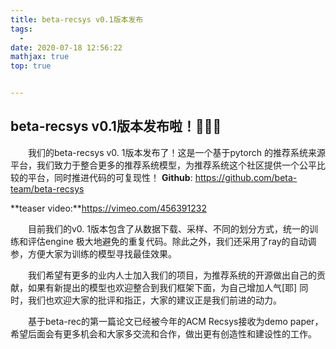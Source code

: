 ```yaml
---
title: beta-recsys v0.1版本发布
tags:
  - 
date: 2020-07-18 12:56:22
mathjax: true
top: true


---
```


## beta-recsys v0.1版本发布啦！🎉🎉🎉

&emsp;&emsp;我们的beta-recsys v0. 1版本发布了！这是一个基于pytorch 的推荐系统来源平台，我们致力于整合更多的推荐系统模型，为推荐系统这个社区提供一个公平比较的平台，同时推进代码的可复现性！
**Github**: https://github.com/beta-team/beta-recsys

**teaser video:**https://vimeo.com/456391232

<!-- more -->

&emsp;&emsp;目前我们的v0. 1版本包含了从数据下载、采样、不同的划分方式，统一的训练和评估engine 极大地避免的重复代码。除此之外，我们还采用了ray的自动调参，方便大家为训练的模型寻找最佳效果。

&emsp;&emsp;我们希望有更多的业内人士加入我们的项目，为推荐系统的开源做出自己的贡献，如果有新提出的模型也欢迎整合到我们框架下面，为自己增加人气[耶] 同时，我们也欢迎大家的批评和指正，大家的建议正是我们前进的动力。

&emsp;&emsp;基于beta-rec的第一篇论文已经被今年的ACM Recsys接收为demo paper，希望后面会有更多机会和大家多交流和合作，做出更有创造性和建设性的工作。
